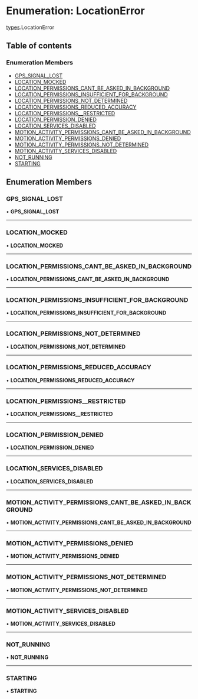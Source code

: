 # Enumeration: LocationError

[types](../modules/types.md).LocationError

## Table of contents

### Enumeration Members

- [GPS\_SIGNAL\_LOST](types.LocationError.md#gps_signal_lost)
- [LOCATION\_MOCKED](types.LocationError.md#location_mocked)
- [LOCATION\_PERMISSIONS\_CANT\_BE\_ASKED\_IN\_BACKGROUND](types.LocationError.md#location_permissions_cant_be_asked_in_background)
- [LOCATION\_PERMISSIONS\_INSUFFICIENT\_FOR\_BACKGROUND](types.LocationError.md#location_permissions_insufficient_for_background)
- [LOCATION\_PERMISSIONS\_NOT\_DETERMINED](types.LocationError.md#location_permissions_not_determined)
- [LOCATION\_PERMISSIONS\_REDUCED\_ACCURACY](types.LocationError.md#location_permissions_reduced_accuracy)
- [LOCATION\_PERMISSIONS\_\_RESTRICTED](types.LocationError.md#location_permissions__restricted)
- [LOCATION\_PERMISSION\_DENIED](types.LocationError.md#location_permission_denied)
- [LOCATION\_SERVICES\_DISABLED](types.LocationError.md#location_services_disabled)
- [MOTION\_ACTIVITY\_PERMISSIONS\_CANT\_BE\_ASKED\_IN\_BACKGROUND](types.LocationError.md#motion_activity_permissions_cant_be_asked_in_background)
- [MOTION\_ACTIVITY\_PERMISSIONS\_DENIED](types.LocationError.md#motion_activity_permissions_denied)
- [MOTION\_ACTIVITY\_PERMISSIONS\_NOT\_DETERMINED](types.LocationError.md#motion_activity_permissions_not_determined)
- [MOTION\_ACTIVITY\_SERVICES\_DISABLED](types.LocationError.md#motion_activity_services_disabled)
- [NOT\_RUNNING](types.LocationError.md#not_running)
- [STARTING](types.LocationError.md#starting)

## Enumeration Members

### GPS\_SIGNAL\_LOST

• **GPS\_SIGNAL\_LOST**

___

### LOCATION\_MOCKED

• **LOCATION\_MOCKED**

___

### LOCATION\_PERMISSIONS\_CANT\_BE\_ASKED\_IN\_BACKGROUND

• **LOCATION\_PERMISSIONS\_CANT\_BE\_ASKED\_IN\_BACKGROUND**

___

### LOCATION\_PERMISSIONS\_INSUFFICIENT\_FOR\_BACKGROUND

• **LOCATION\_PERMISSIONS\_INSUFFICIENT\_FOR\_BACKGROUND**

___

### LOCATION\_PERMISSIONS\_NOT\_DETERMINED

• **LOCATION\_PERMISSIONS\_NOT\_DETERMINED**

___

### LOCATION\_PERMISSIONS\_REDUCED\_ACCURACY

• **LOCATION\_PERMISSIONS\_REDUCED\_ACCURACY**

___

### LOCATION\_PERMISSIONS\_\_RESTRICTED

• **LOCATION\_PERMISSIONS\_\_RESTRICTED**

___

### LOCATION\_PERMISSION\_DENIED

• **LOCATION\_PERMISSION\_DENIED**

___

### LOCATION\_SERVICES\_DISABLED

• **LOCATION\_SERVICES\_DISABLED**

___

### MOTION\_ACTIVITY\_PERMISSIONS\_CANT\_BE\_ASKED\_IN\_BACKGROUND

• **MOTION\_ACTIVITY\_PERMISSIONS\_CANT\_BE\_ASKED\_IN\_BACKGROUND**

___

### MOTION\_ACTIVITY\_PERMISSIONS\_DENIED

• **MOTION\_ACTIVITY\_PERMISSIONS\_DENIED**

___

### MOTION\_ACTIVITY\_PERMISSIONS\_NOT\_DETERMINED

• **MOTION\_ACTIVITY\_PERMISSIONS\_NOT\_DETERMINED**

___

### MOTION\_ACTIVITY\_SERVICES\_DISABLED

• **MOTION\_ACTIVITY\_SERVICES\_DISABLED**

___

### NOT\_RUNNING

• **NOT\_RUNNING**

___

### STARTING

• **STARTING**
